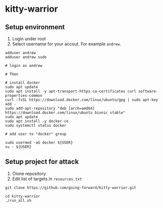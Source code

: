 # kitty-warrior


## Setup environment

1. Login under root
1. Select username for your accout. For example `andrew`.


```
adduser andrew
adduser andrew sudo

# login as andrew

# Then

# install docker
sudo apt update
sudo apt install -y apt-transport-https ca-certificates curl software-properties-common
curl -fsSL https://download.docker.com/linux/ubuntu/gpg | sudo apt-key add -
sudo add-apt-repository "deb [arch=amd64] https://download.docker.com/linux/ubuntu bionic stable"
sudo apt update
sudo apt install -y docker-ce
sudo systemctl status docker

# add user to "docker" group

sudo usermod -aG docker ${USER}
su - ${USER}

```

## Setup project for attack

1. Clone repository
2. Edit list of targets in `resources.txt`

```
git clone https://github.com/going-forward/kitty-warrior.git

cd kitty-warrior
./run_all.sh
```
